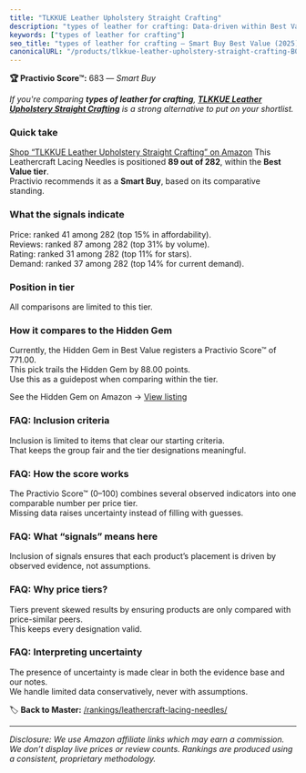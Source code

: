 ```yaml
---
title: "TLKKUE Leather Upholstery Straight Crafting"
description: "types of leather for crafting: Data-driven within Best Value ranking using the Practivio Score™. Positioned by quality, value, demand, findability, momentum."
keywords: ["types of leather for crafting"]
seo_title: "types of leather for crafting — Smart Buy Best Value (2025)"
canonicalURL: "/products/tlkkue-leather-upholstery-straight-crafting-B0CFL3KV6N/"
---
```


**🏆 Practivio Score™:** 683 — _Smart Buy_


*If you're comparing **types of leather for crafting**, **[TLKKUE Leather Upholstery Straight Crafting](https://www.amazon.com/dp/B0CFL3KV6N?tag=practivio-20)** is a strong alternative to put on your shortlist.*
### Quick take
[Shop “TLKKUE Leather Upholstery Straight Crafting” on Amazon](https://www.amazon.com/dp/B0CFL3KV6N?tag=practivio-20)
This Leathercraft Lacing Needles is positioned **89 out of 282**, within the **Best Value tier**.  
Practivio recommends it as a **Smart Buy**, based on its comparative standing.

### What the signals indicate
Price: ranked 41 among 282 (top 15% in affordability).  
Reviews: ranked 87 among 282 (top 31% by volume).  
Rating: ranked 31 among 282 (top 11% for stars).  
Demand: ranked 37 among 282 (top 14% for current demand).

### Position in tier
All comparisons are limited to this tier.

### How it compares to the Hidden Gem
Currently, the Hidden Gem in Best Value registers a Practivio Score™ of 771.00.  
This pick trails the Hidden Gem by 88.00 points.  
Use this as a guidepost when comparing within the tier.  

See the Hidden Gem on Amazon → [View listing](https://www.amazon.com/dp/B08SHYVFVT?tag=practivio-20)

### FAQ: Inclusion criteria
Inclusion is limited to items that clear our starting criteria.  
That keeps the group fair and the tier designations meaningful.

### FAQ: How the score works
The Practivio Score™ (0–100) combines several observed indicators into one comparable number per price tier.  
Missing data raises uncertainty instead of filling with guesses.

### FAQ: What “signals” means here
Inclusion of signals ensures that each product’s placement is driven by observed evidence, not assumptions.

### FAQ: Why price tiers?
Tiers prevent skewed results by ensuring products are only compared with price-similar peers.  
This keeps every designation valid.

### FAQ: Interpreting uncertainty
The presence of uncertainty is made clear in both the evidence base and our notes.  
We handle limited data conservatively, never with assumptions.


🏷️ **Back to Master:** [/rankings/leathercraft-lacing-needles/](/rankings/leathercraft-lacing-needles/)

---
_Disclosure: We use Amazon affiliate links which may earn a commission. We don’t display live prices or review counts. Rankings are produced using a consistent, proprietary methodology._
